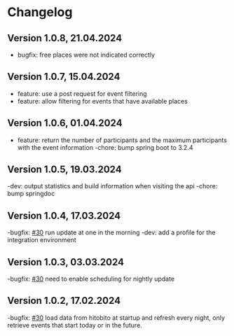 # Changelog

## Version 1.0.8, 21.04.2024

- bugfix: free places were not indicated correctly

## Version 1.0.7, 15.04.2024

- feature: use a post request for event filtering
- feature: allow filtering for events that have available places

## Version 1.0.6, 01.04.2024

- feature: return the number of participants and the maximum participants with the event information
-chore: bump spring boot to 3.2.4

## Version 1.0.5, 19.03.2024

-dev: output statistics and build information when visiting the api
-chore: bump springdoc

## Version 1.0.4, 17.03.2024

-bugfix: [#30](https://github.com/cevi/event-overview-cevidb/issues/30) run update at one in the morning
-dev: add a profile for the integration environment

## Version 1.0.3, 03.03.2024

-bugfix: [#30](https://github.com/cevi/event-overview-cevidb/issues/30) need to enable scheduling for nightly update

## Version 1.0.2, 17.02.2024

-bugfix: [#30](https://github.com/cevi/event-overview-cevidb/issues/30) load data from hitobito at startup and refresh every night, only retrieve events that start today or in the future.